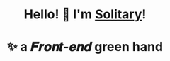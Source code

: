 <!---
SolitaryLove/SolitaryLove is a ✨ special ✨ repository because its `README.md` (this file) appears on your GitHub profile.
You can click the Preview link to take a look at your changes.
--->
<h1 align="center"> Hello! 👋  I'm <a href="https://github.com/SolitaryLove">Solitary</a>!</h1>
<h1 align="center">✨ a 𝑭𝒓𝒐𝒏𝒕-𝒆𝒏𝒅 green hand  </h1>
